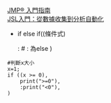 [JMP® 入門指南](https://www.jmp.com/zh_tw/events/ondemand/non-series/getting-started-with-jmp/watch.html#formsuccess)  
[JSL入門：從數據收集到分析自動化](https://www.jmp.com/zh_tw/events/ondemand/non-series/jsl-introduction/watch.html#formsuccess)  

- if else
if((條件式)
  
  :     # : 為else
)
```
#判斷x大小
x=1;
if ((x >= 0),
	print(">=0"),
	:print("<0"),
)
```
